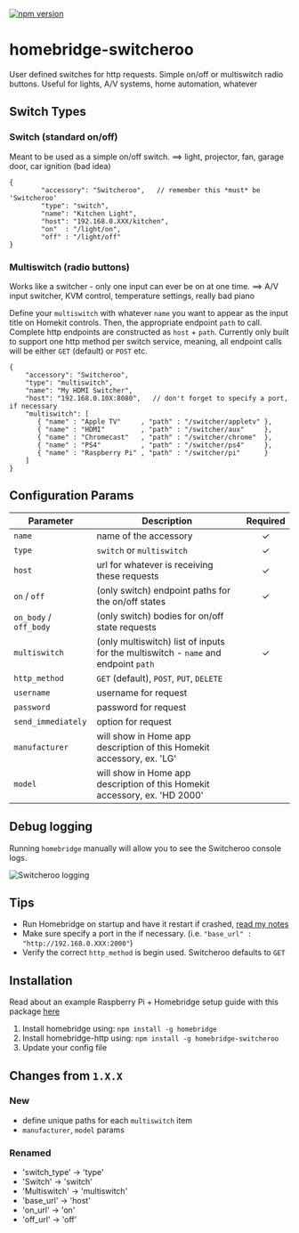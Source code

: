 [![npm version](https://badge.fury.io/js/homebridge-switcheroo.svg)](https://badge.fury.io/js/homebridge-switcheroo)

# homebridge-switcheroo
User defined switches for http requests. Simple on/off or multiswitch radio buttons. Useful for lights, A/V systems, home automation, whatever


## Switch Types

### Switch (standard on/off)
Meant to be used as a simple on/off switch. 
 ==> light, projector, fan, garage door, car ignition (bad idea)

```
{
        "accessory": "Switcheroo",   // remember this *must* be 'Switcheroo'
        "type": "switch",
        "name": "Kitchen Light",
        "host": "192.168.0.XXX/kitchen",
        "on"  : "/light/on",
        "off" : "/light/off"
}
```

### Multiswitch (radio buttons)
Works like a switcher - only one input can ever be on at one time.
 ==> A/V input switcher, KVM control, temperature settings, really bad piano

Define your `multiswitch` with whatever `name` you want to appear as the input title on Homekit controls. Then, the appropriate endpoint `path` to call. Complete http endpoints are constructed as `host` + `path`.
Currently only built to support one http method per switch service, meaning, all endpoint calls will be either `GET` (default) or `POST` etc.
```
{
    "accessory": "Switcheroo",
    "type": "multiswitch",
    "name": "My HDMI Switcher",
    "host": "192.168.0.10X:8080",   // don't forget to specify a port, if necessary
    "multiswitch": [
       { "name" : "Apple TV"     , "path" : "/switcher/appletv" },
       { "name" : "HDMI"         , "path" : "/switcher/aux"     },
       { "name" : "Chromecast"   , "path" : "/switcher/chrome"  },
       { "name" : "PS4"          , "path" : "/switcher/ps4"     },
       { "name" : "Raspberry Pi" , "path" : "/switcher/pi"      }
    ]
}
```


## Configuration Params

|        Parameter       |                                     Description                                     | Required |
| -----------------------| ----------------------------------------------------------------------------------- |:--------:|
| `name`                 | name of the accessory                                                               |     ✓    |
| `type`                 | `switch` or `multiswitch`                                                           |     ✓    |
| `host`                 | url for whatever is receiving these requests                                        |     ✓    |
| `on` / `off`           | (only switch)  endpoint paths for the on/off states                                 |     ✓    |
| `on_body` / `off_body` | (only switch)  bodies for on/off state requests                                     |          |
| `multiswitch`          | (only multiswitch)  list of inputs for the multiswitch - `name` and endpoint `path` |     ✓    |
| `http_method`          | `GET` (default), `POST`,  `PUT`, `DELETE`                                           |          |
| `username`             | username for request                                                                |          |
| `password`             | password for request                                                                |          |
| `send_immediately`     | option for request                                                                  |          |
| `manufacturer`         | will show in Home app description of this Homekit accessory, ex. 'LG'               |          |
| `model`                | will show in Home app description of this Homekit accessory, ex. 'HD 2000'          |          |



## Debug logging

Running `homebridge` manually will allow you to see the Switcheroo console logs.

![Switcheroo logging](https://github.com/chriszelazo/homebridge-switcheroo/raw/master/logging.png) 


## Tips

  - Run Homebridge on startup and have it restart if crashed, [read my notes](https://github.com/chriszelazo/Apartment-Homebridge-Setup#auto-restart-homebridge-after-a-crash)
  - Make sure specify a port in the if necessary. (i.e. `"base_url" : "http://192.168.0.XXX:2000"`)
  - Verify the correct `http_method` is begin used. Switcheroo defaults to `GET`

## Installation
Read about an example Raspberry Pi + Homebridge setup guide with this package [here](https://github.com/chriszelazo/Apartment-Homebridge-Setup)

1. Install homebridge using: `npm install -g homebridge`
2. Install homebridge-http using: `npm install -g homebridge-switcheroo`
3. Update your config file


## Changes from `1.X.X`

###  New 
 - define unique paths for each `multiswitch` item
 - `manufacturer`, `model` params

### Renamed
 - 'switch_type' -> 'type'
 - 'Switch'      -> 'switch'
 - 'Multiswitch' -> 'multiswitch'
 - 'base_url'    -> 'host'
 - 'on_url'      -> 'on'
 - 'off_url'     -> 'off'

